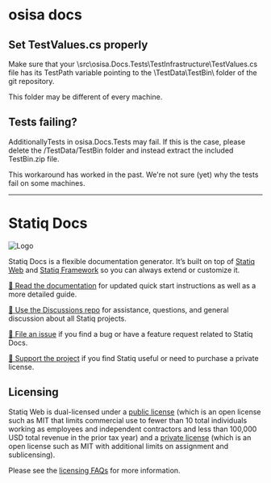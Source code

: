 # osisa docs

## Set TestValues.cs properly

Make sure that your \src\osisa.Docs.Tests\TestInfrastructure\TestValues.cs file 
has its TestPath variable pointing to the \TestData\TestBin\ folder of the git repository.

This folder may be different of every machine.

## Tests failing?

AdditionallyTests in osisa.Docs.Tests may fail.
If this is the case, please delete the /TestData/TestBin folder and instead extract the included TestBin.zip file.

This workaround has worked in the past. We're not sure (yet) why the tests fail on some machines.


-------

# Statiq Docs

![Logo](logo.png)

Statiq Docs is a flexible documentation generator. It’s built on top of [Statiq Web](https://statiq.dev/web) and [Statiq Framework](https://statiq.dev/framework) so you can always extend or customize it.

[📖 Read the documentation](https://statiq.dev/docs) for updated quick start instructions as well as a more detailed guide.

[💬 Use the Discussions repo](https://github.com/statiqdev/Discussions/discussions) for assistance, questions, and general discussion about all Statiq projects.

[🐞 File an issue](https://github.com/statiqdev/Statiq.Docs/issues) if you find a bug or have a feature request related to Statiq Docs.

[💙 Support the project](https://www.statiq.dev/support/) if you find Statiq useful or need to purchase a private license.

## Licensing

Statiq Web is dual-licensed under a [public license](LICENSE.md)
(which is an open license such as MIT that limits commercial use to fewer than 10 total individuals
working as employees and independent contractors and less than 100,000 USD total revenue in the prior tax year)
and a [private license](LICENSE-PRIVATE.md)
(which is an open license such as MIT with additional limits on assignment and sublicensing).

Please see the [licensing FAQs](LICENSE-FAQ.md) for more information.
